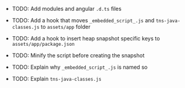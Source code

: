 * TODO: Add modules and angular `.d.ts` files

* TODO: Add a hook that moves `_embedded_script_.js` and `tns-java-classes.js` to `assets/app` folder
* TODO: Add a hook to insert heap snapshot specific keys to `assets/app/package.json`
* TODO: Minify the script before creating the snapshot


* TODO: Explain why `_embedded_script_.js` is named so
* TODO: Explain `tns-java-classes.js`
